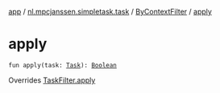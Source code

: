 [app](../../index.md) / [nl.mpcjanssen.simpletask.task](../index.md) / [ByContextFilter](index.md) / [apply](.)

# apply

`fun apply(task: `[`Task`](../-task/index.md)`): `[`Boolean`](https://kotlinlang.org/api/latest/jvm/stdlib/kotlin/-boolean/index.html)

Overrides [TaskFilter.apply](../-task-filter/apply.md)

